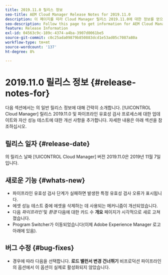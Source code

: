 ```yaml
---
title: 2019.11.0 릴리스 정보
seo-title: AEM Cloud Manager Release Notes for 2019.11.0
description: 이 페이지를 따라 Cloud Manager 릴리스 2019.11.0에 대한 정보를 얻으십시오.
seo-description: Follow this page to get information for AEM Cloud Manager Release 2019.11.0.
feature: Release Information
exl-id: 04563c9c-189c-4374-a4ba-3907d0061be5
source-git-commit: c0c25ada09879b850883dcd1e53ad05c7087a80a
workflow-type: tm+mt
source-wordcount: '137'
ht-degree: 8%

---
```


# 2019.11.0 릴리스 정보 {#release-notes-for}

다음 섹션에서는 의 일반 릴리스 정보에 대해 간략히 소개합니다. [!UICONTROL Cloud Manager] 릴리스 2019.11.0 및 파이프라인 유효성 검사 프로세스에 대한 업데이트와 자산 성능 테스트에 대한 개선 사항을 추가합니다.
자세한 내용은 아래 섹션을 참조하십시오.

## 릴리스 일자 {#release-date}

의 릴리스 날짜 [!UICONTROL Cloud Manager] 버전 2019.11.0은 2019년 11월 7일입니다.

## 새로운 기능 {#whats-new}

* 파이프라인 유효성 검사 단계가 실패하면 발생한 특정 유효성 검사 오류가 표시됩니다.
* 에셋 성능 테스트 중에 에셋을 삭제하는 데 사용되는 메커니즘이 개선되었습니다.
* 다음 *파이프라인* 및 *환경* 다음에 대한 카드 수 **개요** 페이지가 시각적으로 새로 고쳐졌습니다.
* Program Switcher가 이동되었습니다(이제 Adobe Experience Manager 로고 아래에 있음).

## 버그 수정 {#bug-fixes}

* 경우에 따라 다음을 선택합니다. **로드 밸런서 변경 건너뛰기** 비프로덕션 파이프라인의 옵션에서 이 옵션이 실제로 활성화되지 않았습니다.

